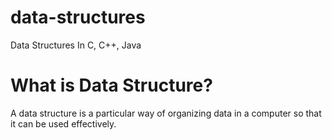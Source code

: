 # data-structures
Data Structures In C, C++, Java

# What is Data Structure?
A data structure is a particular way of organizing data in a computer so that it can be used effectively.
